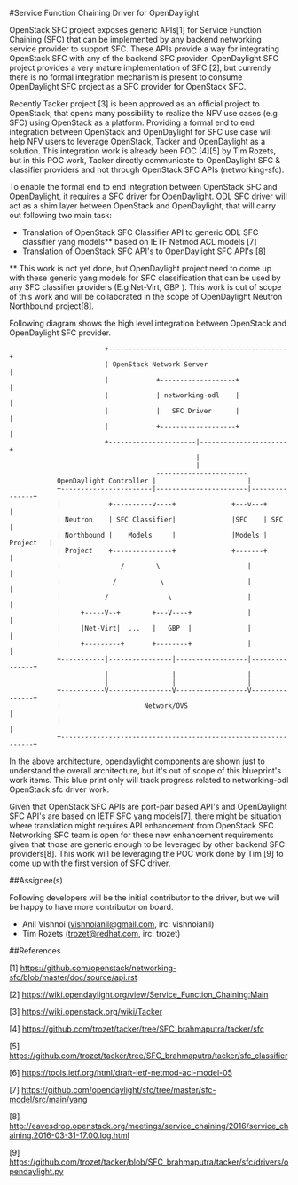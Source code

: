 #Service Function Chaining Driver for OpenDaylight

OpenStack SFC project exposes generic APIs[1] for Service Function Chaining (SFC) that can be implemented by any backend networking service provider to support SFC. These APIs provide a way for integrating OpenStack SFC with any of the backend SFC provider. OpenDaylight SFC project provides a very mature implementation of SFC [2], but currently there is no formal integration mechanism is present to consume OpenDaylight SFC project as a SFC provider for OpenStack SFC. 

Recently Tacker project [3] is been approved as an official project to OpenStack, that opens many possibility to realize the NFV use cases (e.g SFC) using OpenStack as a platform. Providing a formal end to end integration between OpenStack and OpenDaylight for SFC use case will help NFV users to leverage OpenStack, Tacker and OpenDaylight as a solution. This integration work is already been POC [4][5] by Tim Rozets, but in this POC work, Tacker directly communicate to OpenDaylight SFC & classifier providers and not through OpenStack SFC APIs (networking-sfc). 

To enable the formal end to end integration between OpenStack SFC and OpenDaylight, it requires a SFC driver for OpenDaylight. ODL SFC driver will act as a shim layer between OpenStack and OpenDaylight, that will carry out following two main task:

* Translation of OpenStack SFC Classifier API to generic ODL SFC classifier yang models** based on IETF Netmod ACL models [7]
* Translation of OpenStack SFC API's to OpenDaylight SFC API's [8]

** This work is not yet done, but OpenDaylight project need to come up with these generic yang models for SFC classification that can be used by any SFC classifier providers (E.g Net-Virt, GBP ). This work is out of scope of this work and will be collaborated in the scope of OpenDaylight Neutron Northbound project[8].

Following diagram shows the high level integration between OpenStack and OpenDaylight SFC provider.

                            +---------------------------------------------+
                            | OpenStack Network Server                    |
                            |            +-------------------+            |
                            |            | networking-odl    |            |
                            |            |   SFC Driver      |            |
                            |            +-------------------+            |
                            +----------------------|----------------------+
                                                   |
                                                   |
                                         -----------------------
                OpenDaylight Controller |                       |
                +-----------------------|-----------------------|---------------+
                |            +----------v----+              +---v---+           |
                | Neutron    | SFC Classifier|              |SFC    | SFC       |
                | Northbound |    Models     |              |Models | Project   |
                | Project    +---------------+              +-------+           |
                |               /        \                      |               |
                |             /           \                     |               |
                |           /               \                   |               |
                |     +-----V--+        +---V----+              |               |
                |     |Net-Virt|  ...   |   GBP  |              |               |
                |     +---------+       +--------+              |               |
                +-----------|----------------|------------------|---------------+
                            |                |                  |
                            |                |                  |
                +-----------V----------------V------------------V---------------+
                |                     Network/OVS                               |
                |                                                               |
                +---------------------------------------------------------------+

In the above architecture, opendaylight components are shown just to understand the overall architecture, but it's out of scope of this blueprint's work items. This blue print only will track progress related to networking-odl OpenStack sfc driver work.

Given that OpenStack SFC APIs are port-pair based API's and OpenDaylight SFC API's are based on IETF SFC yang models[7], there might be situation where translation might requires API enhancement from OpenStack SFC. Networking SFC team is open for these new enhancement requirements given that those are generic enough to be leveraged by other backend SFC providers[8]. This work will be leveraging the POC work done by Tim [9] to come up with the first version of SFC driver.

##Assignee(s)

Following developers will be the initial contributor to the driver, but we will be happy to have more contributor on board.

* Anil Vishnoi (vishnoianil@gmail.com, irc: vishnoianil)
* Tim Rozets (trozet@redhat.com, irc: trozet)

##References

[1] https://github.com/openstack/networking-sfc/blob/master/doc/source/api.rst

[2] https://wiki.opendaylight.org/view/Service_Function_Chaining:Main

[3] https://wiki.openstack.org/wiki/Tacker

[4] https://github.com/trozet/tacker/tree/SFC_brahmaputra/tacker/sfc

[5] https://github.com/trozet/tacker/tree/SFC_brahmaputra/tacker/sfc_classifier

[6] https://tools.ietf.org/html/draft-ietf-netmod-acl-model-05

[7] https://github.com/opendaylight/sfc/tree/master/sfc-model/src/main/yang

[8] http://eavesdrop.openstack.org/meetings/service_chaining/2016/service_chaining.2016-03-31-17.00.log.html

[9] https://github.com/trozet/tacker/blob/SFC_brahmaputra/tacker/sfc/drivers/opendaylight.py
